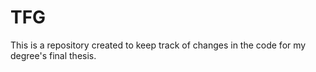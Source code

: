 # TFG
This is a repository created to keep track of changes in the code for my degree's final thesis.
